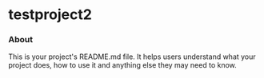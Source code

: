 testproject2
============

### About

This is your project's README.md file. It helps users understand what your
project does, how to use it and anything else they may need to know.